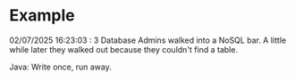 # Example

<!-- replace-with-date starts -->
02/07/2025 16:23:03 : 3 Database Admins walked into a NoSQL bar. A little while later they walked out because they couldn't find a table.
<!-- replace-with-date ends -->

<!-- replace-with-joke starts -->
Java: Write once, run away.
<!-- replace-with-joke ends -->